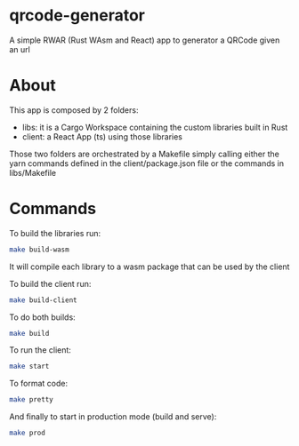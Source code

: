# qrcode-generator

A simple RWAR (Rust WAsm and React) app to generator a QRCode given an url

# About

This app is composed by 2 folders:
- libs: it is a Cargo Workspace containing the custom libraries built in Rust
- client: a React App (ts) using those libraries

Those two folders are orchestrated by a Makefile simply calling either the yarn commands defined in the client/package.json file or the commands in libs/Makefile

# Commands

To build the libraries run:
```bash
make build-wasm
```
It will compile each library to a wasm package that can be used by the client

To build the client run:
```bash
make build-client
```

To do both builds:
```bash
make build
```

To run the client:
```bash
make start
```

To format code:
```bash
make pretty
```

And finally to start in production mode (build and serve):
```bash
make prod
```
